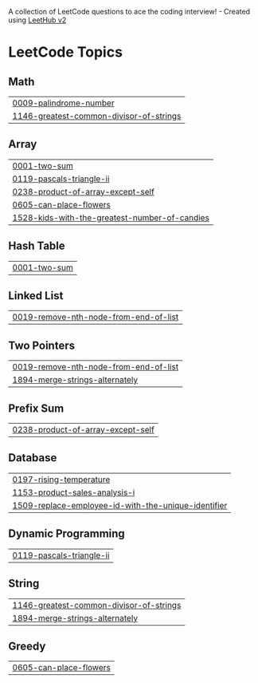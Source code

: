 A collection of LeetCode questions to ace the coding interview! - Created using [LeetHub v2](https://github.com/arunbhardwaj/LeetHub-2.0)
<!---LeetCode Topics Start-->
# LeetCode Topics
## Math
|  |
| ------- |
| [0009-palindrome-number](https://github.com/haroharsh/Leetcode-Solutions/tree/master/0009-palindrome-number) |
| [1146-greatest-common-divisor-of-strings](https://github.com/haroharsh/Leetcode-Solutions/tree/master/1146-greatest-common-divisor-of-strings) |
## Array
|  |
| ------- |
| [0001-two-sum](https://github.com/haroharsh/Leetcode-Solutions/tree/master/0001-two-sum) |
| [0119-pascals-triangle-ii](https://github.com/haroharsh/Leetcode-Solutions/tree/master/0119-pascals-triangle-ii) |
| [0238-product-of-array-except-self](https://github.com/haroharsh/Leetcode-Solutions/tree/master/0238-product-of-array-except-self) |
| [0605-can-place-flowers](https://github.com/haroharsh/Leetcode-Solutions/tree/master/0605-can-place-flowers) |
| [1528-kids-with-the-greatest-number-of-candies](https://github.com/haroharsh/Leetcode-Solutions/tree/master/1528-kids-with-the-greatest-number-of-candies) |
## Hash Table
|  |
| ------- |
| [0001-two-sum](https://github.com/haroharsh/Leetcode-Solutions/tree/master/0001-two-sum) |
## Linked List
|  |
| ------- |
| [0019-remove-nth-node-from-end-of-list](https://github.com/haroharsh/Leetcode-Solutions/tree/master/0019-remove-nth-node-from-end-of-list) |
## Two Pointers
|  |
| ------- |
| [0019-remove-nth-node-from-end-of-list](https://github.com/haroharsh/Leetcode-Solutions/tree/master/0019-remove-nth-node-from-end-of-list) |
| [1894-merge-strings-alternately](https://github.com/haroharsh/Leetcode-Solutions/tree/master/1894-merge-strings-alternately) |
## Prefix Sum
|  |
| ------- |
| [0238-product-of-array-except-self](https://github.com/haroharsh/Leetcode-Solutions/tree/master/0238-product-of-array-except-self) |
## Database
|  |
| ------- |
| [0197-rising-temperature](https://github.com/haroharsh/Leetcode-Solutions/tree/master/0197-rising-temperature) |
| [1153-product-sales-analysis-i](https://github.com/haroharsh/Leetcode-Solutions/tree/master/1153-product-sales-analysis-i) |
| [1509-replace-employee-id-with-the-unique-identifier](https://github.com/haroharsh/Leetcode-Solutions/tree/master/1509-replace-employee-id-with-the-unique-identifier) |
## Dynamic Programming
|  |
| ------- |
| [0119-pascals-triangle-ii](https://github.com/haroharsh/Leetcode-Solutions/tree/master/0119-pascals-triangle-ii) |
## String
|  |
| ------- |
| [1146-greatest-common-divisor-of-strings](https://github.com/haroharsh/Leetcode-Solutions/tree/master/1146-greatest-common-divisor-of-strings) |
| [1894-merge-strings-alternately](https://github.com/haroharsh/Leetcode-Solutions/tree/master/1894-merge-strings-alternately) |
## Greedy
|  |
| ------- |
| [0605-can-place-flowers](https://github.com/haroharsh/Leetcode-Solutions/tree/master/0605-can-place-flowers) |
<!---LeetCode Topics End-->
